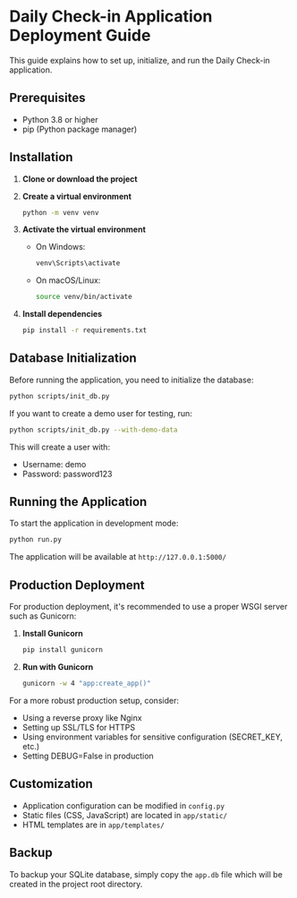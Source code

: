 # Daily Check-in Application Deployment Guide

This guide explains how to set up, initialize, and run the Daily Check-in application.

## Prerequisites

- Python 3.8 or higher
- pip (Python package manager)

## Installation

1. **Clone or download the project**

2. **Create a virtual environment**
   ```bash
   python -m venv venv
   ```

3. **Activate the virtual environment**
   - On Windows:
     ```bash
     venv\Scripts\activate
     ```
   - On macOS/Linux:
     ```bash
     source venv/bin/activate
     ```

4. **Install dependencies**
   ```bash
   pip install -r requirements.txt
   ```

## Database Initialization

Before running the application, you need to initialize the database:

```bash
python scripts/init_db.py
```

If you want to create a demo user for testing, run:

```bash
python scripts/init_db.py --with-demo-data
```

This will create a user with:
- Username: demo
- Password: password123

## Running the Application

To start the application in development mode:

```bash
python run.py
```

The application will be available at `http://127.0.0.1:5000/`

## Production Deployment

For production deployment, it's recommended to use a proper WSGI server such as Gunicorn:

1. **Install Gunicorn**
   ```bash
   pip install gunicorn
   ```

2. **Run with Gunicorn**
   ```bash
   gunicorn -w 4 "app:create_app()"
   ```

For a more robust production setup, consider:
- Using a reverse proxy like Nginx
- Setting up SSL/TLS for HTTPS
- Using environment variables for sensitive configuration (SECRET_KEY, etc.)
- Setting DEBUG=False in production

## Customization

- Application configuration can be modified in `config.py`
- Static files (CSS, JavaScript) are located in `app/static/`
- HTML templates are in `app/templates/`

## Backup

To backup your SQLite database, simply copy the `app.db` file which will be created in the project root directory.
